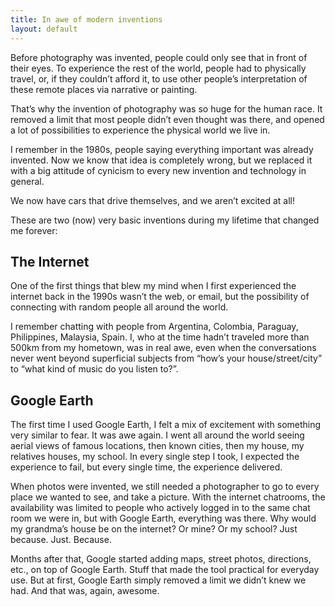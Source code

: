 ```yaml
---
title: In awe of modern inventions
layout: default
---
```

Before photography was invented, people could only see that in front of their eyes. To experience the rest of the world, people had to physically travel, or, if they couldn’t afford it, to use other people’s interpretation of these remote places via narrative or painting.

That’s why the invention of photography was so huge for the human race. It removed a limit that most people didn’t even thought was there, and opened a lot of possibilities to experience the physical world we live in.

I remember in the 1980s, people saying everything important was already invented. Now we know that idea is completely wrong, but we replaced it
with a big attitude of cynicism to every new invention and technology in general.

We now have cars that drive themselves, and we aren’t  excited at all!

These are two (now) very basic inventions during my lifetime that changed me forever:

## The Internet
One of the first things that blew my mind when I first experienced the internet back in the 1990s wasn’t the web, or email, but the possibility of connecting with random people all around the world.

I remember chatting with people from Argentina, Colombia, Paraguay, Philippines, Malaysia, Spain. I, who at the time hadn’t traveled more than 500km from my hometown, was in real awe, even when the conversations never went beyond superficial subjects from “how’s your house/street/city” to “what kind of music do you listen to?”.

## Google Earth
The first time I used Google Earth, I felt a mix of excitement with something very similar to fear. It was awe again. I went all around the world seeing aerial views of famous locations, then known cities, then my house, my relatives houses, my school. In every single step I took, I expected the experience to fail, but every single time, the experience delivered.

When photos were invented, we still needed a photographer to go to every place we wanted to see, and take a picture. With the internet chatrooms, the availability was limited to people who actively logged in to the same chat room we were in, but with Google Earth, everything was there. Why would my grandma’s house be on the internet? Or mine? Or my school? Just because. Just. Because.

Months after that, Google started adding maps, street photos, directions, etc., on top of Google Earth. Stuff that made the tool practical for everyday use. But at first, Google Earth simply removed a limit we didn’t knew we had. And that was, again, awesome.

